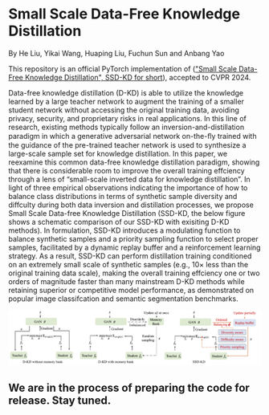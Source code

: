 # Small Scale Data-Free Knowledge Distillation

By He Liu, Yikai Wang, Huaping Liu, Fuchun Sun and Anbang Yao

This repository is an official PyTorch implementation of (["Small Scale Data-Free Knowledge Distillation", SSD-KD for short](https://github.com/OSVAI/SSD-KD)), accepted to CVPR 2024. 

Data-free knowledge distillation (D-KD) is able to utilize the knowledge learned by a large teacher network to augment the training of a smaller student network without accessing the original training data, avoiding privacy, security, and proprietary risks in real applications. In this line of research, existing methods typically follow an inversion-and-distillation paradigm in which a generative adversarial network on-the-ﬂy trained with the guidance of the pre-trained teacher network is used to synthesize a large-scale sample set for knowledge distillation. In this paper, we reexamine this common data-free knowledge distillation paradigm, showing that there is considerable room to improve the overall training effciency through a lens of “small-scale inverted data for knowledge distillation”. In light of three empirical observations indicating the importance of how to balance class distributions in terms of synthetic sample diversity and diffculty during both data inversion and distillation processes, we propose Small Scale Data-free Knowledge Distillation (SSD-KD, the below figure shows a schematic comparison of our SSD-KD with exisiting D-KD methods). In formulation, SSD-KD introduces a modulating function to balance synthetic samples and a priority sampling function to select proper samples, facilitated by a dynamic replay buffer and a reinforcement learning strategy. As a result, SSD-KD can perform distillation training conditioned on an extremely small scale of synthetic samples (e.g., 10× less than the original training data scale), making the overall training effciency one or two orders of magnitude faster than many mainstream D-KD methods while retaining superior or competitive model performance, as demonstrated on popular image classifcation and semantic segmentation benchmarks.

![teaser](./overview_ssd-kd.png)

## We are in the process of preparing the code for release. Stay tuned.

